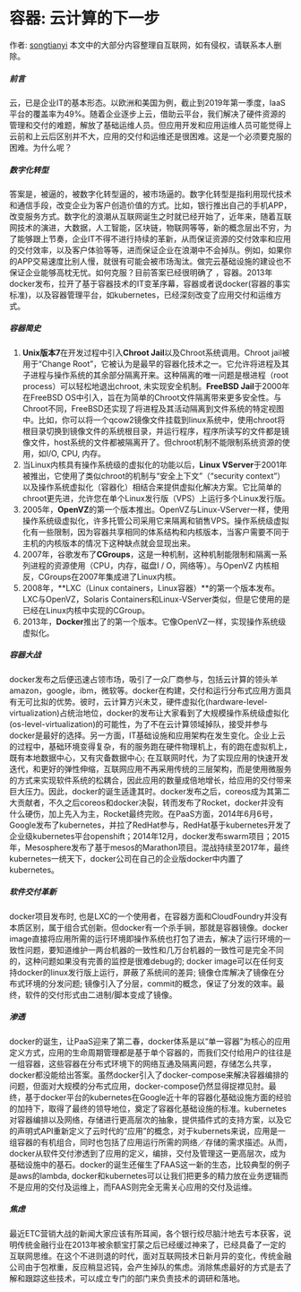 # 容器: 云计算的下一步

作者: [songtianyi](http://www.songtianyi.info) 本文中的大部分内容整理自互联网，如有侵权，请联系本人删除。

##### 前言

云，已是企业IT的基本形态。以欧洲和美国为例，截止到2019年第一季度，IaaS平台的覆盖率为49%。随着企业逐步上云，借助云平台，我们解决了硬件资源的管理和交付的难题，解放了基础运维人员。但应用开发和应用运维人员可能觉得上云前和上云后区别并不大，应用的交付和运维还是很困难。这是一个必须要克服的困难。为什么呢？

##### 数字化转型

答案是，被逼的，被数字化转型逼的，被市场逼的。数字化转型是指利用现代技术和通信手段，改变企业为客户创造价值的方式。比如，银行推出自己的手机APP，改变服务方式。数字化的浪潮从互联网诞生之时就已经开始了，近年来，随着互联网技术的演进，大数据，人工智能，区块链，物联网等等，新的概念层出不穷，为了能够跟上节奏，企业IT不得不进行持续的革新，从而保证资源的交付效率和应用的交付效率，以及客户体验等等，进而保证企业在浪潮中不会掉队。例如，如果你的APP交易速度比别人慢，就很有可能会被市场淘汰。做完云基础设施的建设也不保证企业能够高枕无忧。如何克服？目前答案已经很明确了 ，容器。2013年docker发布，拉开了基于容器技术的IT变革序幕，容器或者说docker(容器的事实标准)，以及容器管理平台，如kubernetes，已经深刻改变了应用交付和运维方式。

##### 容器简史

1. **Unix版本7**在开发过程中引入**Chroot Jail**以及Chroot系统调用。Chroot jail被用于“Change Root”，它被认为是最早的容器化技术之一。它允许将进程及其子进程与操作系统的其余部分隔离开来。这种隔离的唯一问题是根进程（root process）可以轻松地退出chroot, 未实现安全机制。**FreeBSD Jail**于2000年在FreeBSD OS中引入，旨在为简单的Chroot文件隔离带来更多安全性。与Chroot不同，FreeBSD还实现了将进程及其活动隔离到文件系统的特定视图中。比如，你可以将一个qcow2镜像文件挂载到linux系统中，使用chroot将根目录切换到镜像文件的系统根目录，并运行程序，程序所读写的文件都是镜像文件，host系统的文件都被隔离开了。但chroot机制不能限制系统资源的使用，如I/O, CPU, 内存。
2. 当Linux内核具有操作系统级的虚拟化的功能以后，**Linux VServer**于2001年被推出，它使用了类似chroot的机制与“安全上下文”（“security context”）以及操作系统虚拟化（容器化）相结合来提供虚拟化解决方案。它比简单的chroot更先进，允许您在单个Linux发行版（VPS）上运行多个Linux发行版。
3. 2005年，**OpenVZ**的第一个版本推出。OpenVZ与Linux-VServer一样，使用操作系统级虚拟化，许多托管公司采用它来隔离和销售VPS。操作系统级虚拟化有一些限制，因为容器共享相同的体系结构和内核版本，当客户需要不同于主机的内核版本的情况下这种缺点就会显现出来。
4. 2007年，谷歌发布了**CGroups**，这是一种机制，这种机制能限制和隔离一系列进程的资源使用（CPU，内存，磁盘I / O，网络等）。与OpenVZ 内核相反，CGroups在2007年集成进了Linux内核。
5. 2008年，**LXC（Linux containers，Linux容器）**的第一个版本发布。LXC与OpenVZ，Solaris Containers和Linux-VServer类似，但是它使用的是已经在Linux内核中实现的CGroup。
6. 2013年，**Docker**推出了的第一个版本。它像OpenVZ一样，实现操作系统级虚拟化。

##### 容器大战

docker发布之后便迅速占领市场，吸引了一众厂商参与，包括云计算的领头羊amazon，google，ibm，微软等。docker在构建，交付和运行分布式应用方面具有无可比拟的优势。彼时，云计算方兴未艾，硬件虚拟化(hardware-level-virtualization)占统治地位，docker的发布让大家看到了大规模操作系统级虚拟化(os-level-virtualization)的可能性，为了不在云计算领域掉队，接受并参与docker是最好的选择。另一方面，IT基础设施和应用架构在发生变化。企业上云的过程中，基础环境变得复杂，有的服务跑在硬件物理机上，有的跑在虚拟机上，既有本地数据中心，又有灾备数据中心; 在互联网时代，为了实现应用的快速开发迭代，和更好的弹性伸缩，互联网应用不再采用传统的三层架构，而是使用微服务的方式来实现软件系统的松耦合，因此应用的数量成倍地增长，给应用的交付带来巨大压力。因此，docker的诞生适逢其时。docker发布之后，coreos成为其第二大贡献者，不久之后coreos和docker决裂，转而发布了Rocket，docker并没有什么硬伤，加上先入为主，Rocket最终完败。在PaaS方面，2014年6月6号，Google发布了kubernetes，并拉了RedHat参与，RedHat基于kubernetes开发了企业级kubernetes平台openshift；2014年12月，docker发布swarm项目；2015年，Mesosphere发布了基于mesos的Marathon项目。混战持续至2017年，最终kubernetes一统天下，docker公司在自己的企业版docker中内置了kubernetes。

##### 软件交付革新

docker项目发布时, 也是LXC的一个使用者，在容器方面和CloudFoundry并没有本质区别，属于组合式创新。但docker有一个杀手锏，那就是容器镜像。docker image直接将应用所需的运行环境即操作系统也打包了进去，解决了运行环境的一致性问题，要知道维护一两台机器的一致性和几万台机器的一致性可是完全不同的，这种问题如果没有完善的监控是很难debug的; docker image可以在任何支持docker的linux发行版上运行，屏蔽了系统间的差异; 镜像仓库解决了镜像在分布式环境的分发问题; 镜像引入了分层，commit的概念，保证了分发的效率。最终，软件的交付形式由二进制/脚本变成了镜像。

##### 渗透

docker的诞生，让PaaS迎来了第二春，docker体系是以“单一容器”为核心的应用定义方式，应用的生命周期管理都是基于单个容器的，而我们交付给用户的往往是一组容器，这些容器在分布式环境下的网络互通及隔离问题，存储怎么共享，docker都没能给出答案。虽然docker引入了docker-compose来解决容器编排的问题，但面对大规模的分布式应用，docker-compose仍然显得捉襟见肘。最终，基于docker平台的kubernetes在Google近十年的容器化基础设施方面的经验的加持下，取得了最终的领导地位，奠定了容器化基础设施的标准。kubernetes对容器编排以及网络，存储进行更高层次的抽象，提供插件式的支持方案，以及它的声明式API重新定义了云时代的“应用”的概念，对于kubernets来说，应用是一组容器的有机组合，同时也包括了应用运行所需的网络／存储的需求描述。从而，docker从软件交付渗透到了应用的定义，编排，交付及管理这一更高层次，成为基础设施中的基石。docker的诞生还催生了FAAS这一新的生态，比较典型的例子是aws的lambda, docker和kubernetes可以让我们把更多的精力放在业务逻辑而不是应用的交付及运维上，而FAAS则完全无需关心应用的交付及运维。

##### 焦虑

最近ETC营销大战的新闻大家应该有所耳闻，各个银行绞尽脑汁地去亏本获客，说明传统金融行业在2013年被余额宝打蒙之后已经缓过神来了，已经具备了一定的互联网思维。在这个不进则退的时代，面对互联网技术日新月异的变化，传统金融公司由于包袱重，反应稍显迟钝，会产生掉队的焦虑。消除焦虑最好的方式是去了解和跟踪这些技术，可以成立专门的部门来负责技术的调研和落地。
